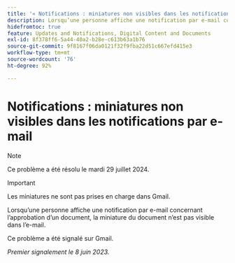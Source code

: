 ```yaml
---
title: '« Notifications : miniatures non visibles dans les notifications par e-mail »'
description: Lorsqu’une personne affiche une notification par e-mail concernant l’approbation d’un document, la miniature du document n’est pas visible dans l’e-mail.
hidefromtoc: true
feature: Updates and Notifications, Digital Content and Documents
exl-id: 8f378ff6-5a44-40a2-b28e-c613b63a1b76
source-git-commit: 9f8167f06da0121f32f9fba22d51c667efd415e3
workflow-type: tm+mt
source-wordcount: '76'
ht-degree: 92%

---
```


# Notifications : miniatures non visibles dans les notifications par e-mail

>[!NOTE]
>
>Ce problème a été résolu le mardi 29 juillet 2024.

>[!IMPORTANT]
>
>Les miniatures ne sont pas prises en charge dans Gmail.

Lorsqu’une personne affiche une notification par e-mail concernant l’approbation d’un document, la miniature du document n’est pas visible dans l’e-mail.

Ce problème a été signalé sur Gmail.

_Premier signalement le 8 juin 2023._

